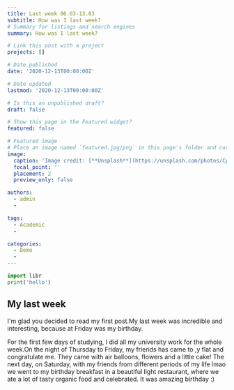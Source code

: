 ```yaml
---
title: Last week 06.03-13.03
subtitle: How was I last week?
# Summary for listings and search engines
summary: How was I last week?

# Link this post with a project
projects: []

# Date published
date: '2020-12-13T00:00:00Z'

# Date updated
lastmod: '2020-12-13T00:00:00Z'

# Is this an unpublished draft?
draft: false

# Show this page in the Featured widget?
featured: false

# Featured image
# Place an image named `featured.jpg/png` in this page's folder and customize its options here.
image:
  caption: 'Image credit: [**Unsplash**](https://unsplash.com/photos/CpkOjOcXdUY)'
  focal_point: ''
  placement: 2
  preview_only: false

authors:
  - admin
  - 

tags:
  - Academic
  - 

categories:
  - Demo
  - 
---
```


```python
import libr
print('hello')
```

## My last week

I'm glad you decided to read my first post.My last week was incredible and interesting, because at Friday was my birthday. 

For the first few days of studying, I did all my university work for the whole week.On the night of Thursday to Friday, my friends has came to ,y flat and congratulate me. They came with air balloons, flowers and a little cake! The next day, on Saturday, with my friends from different periods of my life lmao we went to my birthday breakfast in a beautiful light restaurant, where we ate a lot of tasty organic food and celebrated. It was amazing birthday :)






